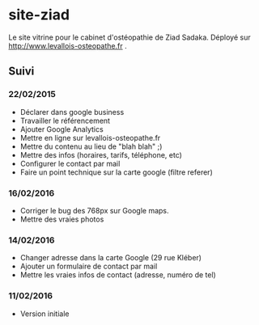 # site-ziad
Le site vitrine pour le cabinet d'ostéopathie de Ziad Sadaka. Déployé sur
http://www.levallois-osteopathe.fr .

## Suivi
### 22/02/2015
- Déclarer dans google business
- Travailler le référencement
- Ajouter Google Analytics
- Mettre en ligne sur levallois-osteopathe.fr
- Mettre du contenu au lieu de "blah blah" ;)
- Mettre des infos (horaires, tarifs, téléphone, etc)
- Configurer le contact par mail
- Faire un point technique sur la carte google (filtre referer)

### 16/02/2016
- Corriger le bug des 768px sur Google maps.
- Mettre des vraies photos

### 14/02/2016
- Changer adresse dans la carte Google (29 rue Kléber)
- Ajouter un formulaire de contact par mail
- Mettre les vraies infos de contact (adresse, numéro de tel)

### 11/02/2016
- Version initiale
